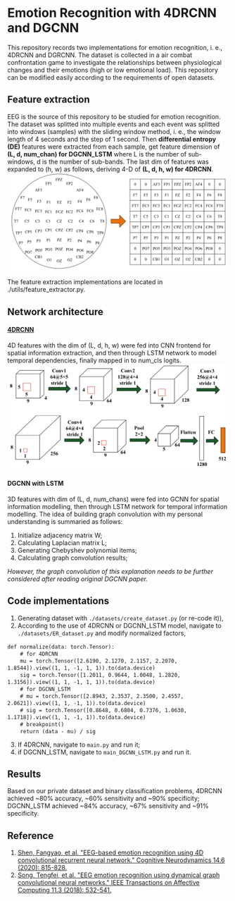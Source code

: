 # Emotion Recognition with 4DRCNN and DGCNN

This repository records two implementations for emotion recognition, i. e., 4DRCNN and DGRCNN. The dataset is collected in a air combat confrontation game to investigate the relationships between physiological changes and their emotions (high or low emotional load). This repository can be modified easily according to the requirements of open datasets.

## Feature extraction

EEG is the source of this repository to be studied for emotion recognition. The dataset was splitted into multiple events and each event was splitted into windows (samples) with the sliding window method, i. e., the window length of 4 seconds and the step of 1 second. Then **differential entropy (DE)** features were extracted from each sample, get feature dimension of **(L, d, num_chan) for DGCNN_LSTM** where L is the number of sub-windows, d is the number of sub-bands. The last dim of features was expanded to (h, w) as follows, deriving 4-D of **(L, d, h, w) for 4DRCNN**.
![62 channels to 4D features](./image/README/spatial_expansion.png)

The feature extraction implementations are located in ./utils/feature_extractor.py.

## Network architecture

#### [4DRCNN](https://link.springer.com/article/10.1007/s11571-020-09634-1)

4D features with the dim of (L, d, h, w) were fed into CNN frontend for spatial information extraction, and then through LSTM network to model temporal dependencies, finally mapped in to num_cls logits.
![4DRCNN network](./image/4DRCNN.png)

#### DGCNN with LSTM

3D features with dim of (L, d, num_chans) were fed into GCNN for spatial information modelling, then through LSTM network for temporal information modelling. The idea of building graph convolution with my personal understanding is summaried as follows:

1. Initialize adjacency matrix W;
2. Calculating Laplacian matrix L;
3. Generating Chebyshev polynomial items;
4. Calculating graph convolution results;

*However, the graph convolution of this explanation needs to be further considered after reading original DGCNN paper.*

## Code implementations

1. Generating dataset with `./datasets/create_dataset.py` (or re-code it)),
2. According to the use of 4DRCNN or DGCNN_LSTM model, navigate to ` ./datasets/ER_dataset.py` and modify normalized factors,

```
def normalize(data: torch.Tensor):
    # for 4DRCNN
    mu = torch.Tensor([2.6190, 2.1270, 2.1157, 2.2070, 1.8544]).view((1, 1, -1, 1, 1)).to(data.device)
    sig = torch.Tensor([1.2011, 0.9644, 1.0048, 1.2820, 1.3156]).view((1, 1, -1, 1, 1)).to(data.device)
    # for DGCNN_LSTM
    # mu = torch.Tensor([2.8943, 2.3537, 2.3500, 2.4557, 2.0621]).view((1, 1, -1, 1)).to(data.device)
    # sig = torch.Tensor([0.8648, 0.6804, 0.7376, 1.0630, 1.1718]).view((1, 1, -1, 1)).to(data.device)
    # breakpoint()
    return (data - mu) / sig
```

3. If 4DRCNN, navigate to `main.py` and run it;
4. if DGCNN_LSTM, navigate to `main_DGCNN_LSTM.py` and run it.

## Results

Based on our private dataset and binary classification problems, 4DRCNN achieved ~80% accuracy, ~60% sensitivity and ~90% specificity; DGCNN_LSTM achieved ~84% accuracy, ~67% sensitivity and ~91% specificity.

## Reference

1. [Shen, Fangyao, et al. &#34;EEG-based emotion recognition using 4D convolutional recurrent neural network.&#34; Cognitive Neurodynamics 14.6 (2020): 815-828.](https://link.springer.com/article/10.1007/s11571-020-09634-1)
2. [Song, Tengfei, et al. &#34;EEG emotion recognition using dynamical graph convolutional neural networks.&#34; IEEE Transactions on Affective Computing 11.3 (2018): 532-541.](https://ieeexplore.ieee.org/abstract/document/8320798)
